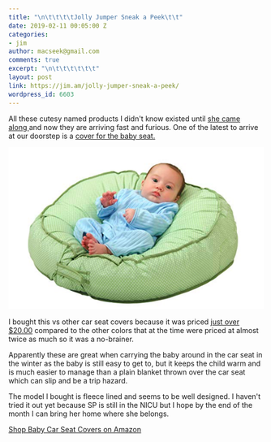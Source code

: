 ```yaml
---
title: "\n\t\t\t\tJolly Jumper Sneak a Peek\t\t"
date: 2019-02-11 00:05:00 Z
categories:
- jim
author: macseek@gmail.com
comments: true
excerpt: "\n\t\t\t\t\t\t"
layout: post
link: https://jim.am/jolly-jumper-sneak-a-peek/
wordpress_id: 6603
---
```


All these cutesy named products I didn't know existed until [she came along ](https://jim.am/shes-here/)and now they are arriving fast and furious. One of the latest to arrive at our doorstep is a [cover for the baby seat. ](https://amzn.to/2WQmEh7)

![image](/images/boppy.png)




I bought this vs other car seat covers because it was priced [just over $20.00](https://amzn.to/2WQmEh7) compared to the other colors that at the time were priced at almost twice as much so it was a no-brainer. 







Apparently these are great when carrying the baby around in the car seat in the winter as the baby is still easy to get to, but it keeps the child warm and is much easier to manage than a plain blanket thrown over the car seat which can slip and be a trip hazard. 







The model I bought is fleece lined and seems to be well designed. I haven't tried it out yet because SP is still in the NICU but I hope by the end of the month I can bring her home where she belongs. 







[Shop Baby Car Seat Covers on Amazon](https://amzn.to/2GiRAkR)








		
